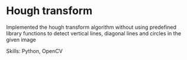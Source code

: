 # Hough transform<br/>
Implemented the hough transform algorithm without using predefined library functions to detect vertical lines, diagonal lines and circles in the given image<br/>

Skills: Python, OpenCV
